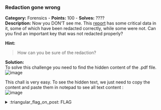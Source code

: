 ### Redaction gone wrong
**Category:** Forensics - **Points:** 100 - **Solves:** ????  
**Description:** Now you DON’T see me. This [report](./Financial_Report_for_ABC_Labs.pdf/) has some critical data in it, some of which have been redacted correctly, while some were not. Can you find an important key that was not redacted properly?  

**Hint:**
> How can you be sure of the redaction?

**Solution:**  
To solve this challenge you need to find the hidden content of the .pdf file.  
![image](https://user-images.githubusercontent.com/91023285/160248852-6101a579-c3d7-4a70-8725-d1a707c320af.png)  

This chall is very easy. To see the hidden text, we just need to copy the content and paste them in notepad to see all text content :  
![image](https://user-images.githubusercontent.com/91023285/160248893-d6f8d9b4-cc12-4324-ac4b-63950da9acdc.png)  



<details>
  <summary>:triangular_flag_on_post: FLAG</summary>

  ```
  picoCTF{C4n_Y0u_S33_m3_fully}
  ```
</details>

